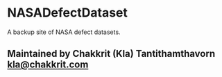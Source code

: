 # NASADefectDataset

A backup site of NASA defect datasets. 

## Maintained by Chakkrit (Kla) Tantithamthavorn <kla@chakkrit.com>
